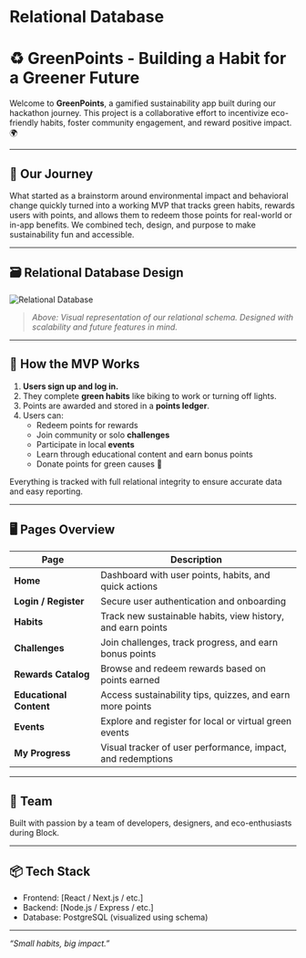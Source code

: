 # Relational Database

# ♻️ GreenPoints - Building a Habit for a Greener Future

Welcome to **GreenPoints**, a gamified sustainability app built during our hackathon journey. This project is a collaborative effort to incentivize eco-friendly habits, foster community engagement, and reward positive impact. 🌍

---

## 🚀 Our Journey

What started as a brainstorm around environmental impact and behavioral change quickly turned into a working MVP that tracks green habits, rewards users with points, and allows them to redeem those points for real-world or in-app benefits. We combined tech, design, and purpose to make sustainability fun and accessible.

---

## 🗃️ Relational Database Design

![Relational Database](https://github.com/user-attachments/assets/1a87fd75-0200-4b7c-82f3-0d59f7c7d3c6)

> _Above: Visual representation of our relational schema. Designed with scalability and future features in mind._

---

## 🧪 How the MVP Works

1. **Users sign up and log in.**
2. They complete **green habits** like biking to work or turning off lights.
3. Points are awarded and stored in a **points ledger**.
4. Users can:
   - Redeem points for rewards 
   - Join community or solo **challenges** 
   - Participate in local **events** 
   - Learn through educational content  and earn bonus points
   - Donate points for green causes 🌱

Everything is tracked with full relational integrity to ensure accurate data and easy reporting.

---

## 🖥️ Pages Overview

| Page                     | Description |
|--------------------------|-------------|
| **Home**                 | Dashboard with user points, habits, and quick actions |
| **Login / Register**     | Secure user authentication and onboarding |
| **Habits**               | Track new sustainable habits, view history, and earn points |
| **Challenges**           | Join challenges, track progress, and earn bonus points |
| **Rewards Catalog**      | Browse and redeem rewards based on points earned |
| **Educational Content**  | Access sustainability tips, quizzes, and earn more points |
| **Events**               | Explore and register for local or virtual green events |
| **My Progress**          | Visual tracker of user performance, impact, and redemptions |

---

## 👥 Team

Built with passion by a team of developers, designers, and eco-enthusiasts during Block.

---

## 📦 Tech Stack

- Frontend: [React / Next.js / etc.]
- Backend: [Node.js / Express / etc.]
- Database: PostgreSQL (visualized using schema)


---

_“Small habits, big impact.”_


